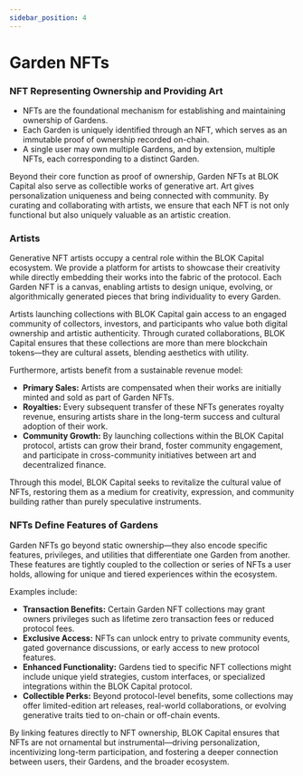 ```yaml
---
sidebar_position: 4
---
```



# Garden NFTs

### NFT Representing Ownership and Providing Art

* NFTs are the foundational mechanism for establishing and maintaining ownership of Gardens.
* Each Garden is uniquely identified through an NFT, which serves as an immutable proof of ownership recorded on-chain.
* A single user may own multiple Gardens, and by extension, multiple NFTs, each corresponding to a distinct Garden.

Beyond their core function as proof of ownership, Garden NFTs at BLOK Capital also serve as collectible works of generative art. Art gives personalization uniqueness and being connected with community. By curating and collaborating with artists, we ensure that each NFT is not only functional but also uniquely valuable as an artistic creation.


### Artists

Generative NFT artists occupy a central role within the BLOK Capital ecosystem. We provide a platform for artists to showcase their creativity while directly embedding their works into the fabric of the protocol. Each Garden NFT is a canvas, enabling artists to design unique, evolving, or algorithmically generated pieces that bring individuality to every Garden.

Artists launching collections with BLOK Capital gain access to an engaged community of collectors, investors, and participants who value both digital ownership and artistic authenticity. Through curated collaborations, BLOK Capital ensures that these collections are more than mere blockchain tokens—they are cultural assets, blending aesthetics with utility.

Furthermore, artists benefit from a sustainable revenue model:

* **Primary Sales:** Artists are compensated when their works are initially minted and sold as part of Garden NFTs.
* **Royalties:** Every subsequent transfer of these NFTs generates royalty revenue, ensuring artists share in the long-term success and cultural adoption of their work.
* **Community Growth:** By launching collections within the BLOK Capital protocol, artists can grow their brand, foster community engagement, and participate in cross-community initiatives between art and decentralized finance.

Through this model, BLOK Capital seeks to revitalize the cultural value of NFTs, restoring them as a medium for creativity, expression, and community building rather than purely speculative instruments.


### NFTs Define Features of Gardens

Garden NFTs go beyond static ownership—they also encode specific features, privileges, and utilities that differentiate one Garden from another. These features are tightly coupled to the collection or series of NFTs a user holds, allowing for unique and tiered experiences within the ecosystem.

Examples include:

* **Transaction Benefits:** Certain Garden NFT collections may grant owners privileges such as lifetime zero transaction fees or reduced protocol fees.
* **Exclusive Access:** NFTs can unlock entry to private community events, gated governance discussions, or early access to new protocol features.
* **Enhanced Functionality:** Gardens tied to specific NFT collections might include unique yield strategies, custom interfaces, or specialized integrations within the BLOK Capital protocol.
* **Collectible Perks:** Beyond protocol-level benefits, some collections may offer limited-edition art releases, real-world collaborations, or evolving generative traits tied to on-chain or off-chain events.

By linking features directly to NFT ownership, BLOK Capital ensures that NFTs are not ornamental but instrumental—driving personalization, incentivizing long-term participation, and fostering a deeper connection between users, their Gardens, and the broader ecosystem.


